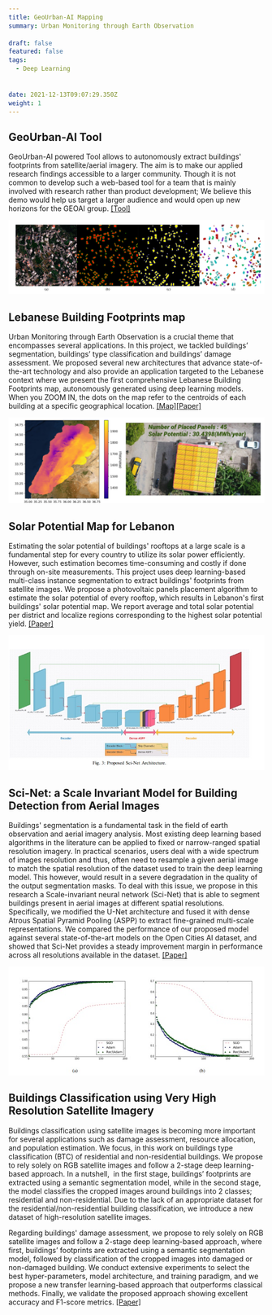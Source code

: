 ```yaml
---
title: GeoUrban-AI Mapping
summary: Urban Monitoring through Earth Observation

draft: false
featured: false
tags:
  - Deep Learning


date: 2021-12-13T09:07:29.350Z
weight: 1
---
```


<div class=article-style itemprop=articleBody>

<b><h2 id=geourban-ai-tool>GeoUrban-AI Tool</h2></b>
<p>GeoUrban-AI powered Tool allows to autonomously extract buildings' footprints from satellite/aerial imagery. The aim is to make our applied research findings accessible to a larger community. Though it is not common to develop such a web-based tool for a team that is mainly involved with research rather than product development; We believe this demo would help us target a larger audience and would open up new horizons for the GEOAI group. <a href="http://geoai.cnrs.edu.lb/urbanmodels/" target="_blank">[Tool]</a></p>

<img src="./lebanonmap.png">

<b><h2 id=lebanese-buildings-footprints-map>Lebanese Building Footprints map</h2></b>
<p>Urban Monitoring through Earth Observation is a crucial theme that encompasses several applications. In this project, we tackled buildings’ segmentation, buildings’ type classification and buildings’ damage assessment. We proposed several new architectures that advance state-of-the-art technology and also provide an application targeted to the Lebanese context where we present the first comprehensive Lebanese Building Footprints map, autonomously generated using deep learning models. When you ZOOM IN, the dots on the map refer to the centroids of each building at a specific geographical location. <a href="http://geoai.cnrs.edu.lb/urbanmap/" target="_blank">[Map]</a><a href="https://geogroup.ai/publication/solar2022/">[Paper]</a></p>

<img src="./solar.png">

<b><h2 id=solar-potential>Solar Potential Map for Lebanon</h2></b>
<p>Estimating the solar potential of buildings' rooftops at a large scale is a fundamental step for every country to utilize its solar power efficiently. However, such estimation becomes time-consuming and costly if done through on-site measurements. This project uses deep learning-based multi-class instance segmentation to extract buildings' footprints from satellite images. We propose a photovoltaic panels placement algorithm to estimate the solar potential of every rooftop, which results in Lebanon's first buildings' solar potential map. We report average and total solar potential per district and localize regions corresponding to the highest solar potential yield. <a href="https://geogroup.ai/publication/solar2022/">[Paper]</a></p>

<p><img src=./scinet.jpg title="Sci-Net architecture"></p>

<b><h2 id=sci-net>Sci-Net: a Scale Invariant Model for Building Detection from Aerial Images</h2><p></b>
Buildings' segmentation is a fundamental task in the field of earth observation and aerial imagery analysis. Most existing deep learning based algorithms in the literature can be applied to fixed or narrow-ranged spatial resolution imagery. In practical scenarios, users deal with a wide spectrum of images resolution and thus, often need to resample a given aerial image to match the spatial resolution of the dataset used to train the deep learning model. This however, would result in a severe degradation in the quality of the output segmentation masks. To deal with this issue, we propose in this research a Scale-invariant neural network (Sci-Net) that is able to segment buildings present in aerial images at different spatial resolutions. Specifically, we modified the U-Net architecture and fused it with dense Atrous Spatial Pyramid Pooling (ASPP) to extract fine-grained multi-scale representations. We compared the performance of our proposed model against several state-of-the-art models on the Open Cities AI dataset, and showed that Sci-Net provides a steady improvement margin in performance across all resolutions available in the dataset. <a href="https://geogroup.ai/publication/scinet2022/">[Paper]</a></p>

<p><img src=./bdabtc.jpg title="Buildings Classification using Very High Resolution Satellite Imagery"></p>

<b><h2 id=bda-btc>Buildings Classification using Very High Resolution Satellite Imagery</h2><p></b>
Buildings classification using satellite images is becoming more important for several applications such as damage assessment, resource allocation, and population estimation. We focus, in this work on buildings type classification (BTC) of residential and non-residential buildings. We propose to rely solely on RGB satellite images and follow a 2-stage deep learning-based approach. In a nutshell,  in the first stage, buildings’ footprints are extracted using a semantic segmentation model, while in the second stage, the model classifies the cropped images around buildings into 2 classes; residential and non-residential. Due to the lack of an appropriate dataset for the residential/non-residential building classification, we introduce a new dataset of high-resolution satellite images.

Regarding buildings' damage assessment, we propose to rely solely on RGB satellite images and follow a 2-stage deep learning-based approach, where first, buildings’ footprints are extracted using a semantic segmentation model, followed by classification of the cropped images into damaged or non-damaged building. We conduct extensive experiments to select the best hyper-parameters, model architecture, and training paradigm, and we propose a new transfer learning-based approach that outperforms classical methods. Finally, we validate the proposed approach showing excellent accuracy and F1-score metrics. <a href="https://geogroup.ai/publication/bdabtc2021/">[Paper]</a></p>


</div>